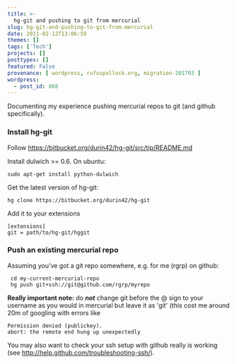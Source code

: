 ```yaml
---
title: >-
  hg-git and pushing to git from mercurial
slug: hg-git-and-pushing-to-git-from-mercurial
date: 2011-02-12T13:06:59
themes: []
tags: ['Tech']
projects: []
posttypes: []
featured: False
provenance: [ wordpress, rufuspollock.org, migration-201703 ]
wordpress:
  - post_id: 868
---
```


Documenting my experience pushing mercurial repos to git (and github specifically).

### Install hg-git

Follow <https://bitbucket.org/durin42/hg-git/src/tip/README.md>

Install dulwich >= 0.6. On ubuntu:

    sudo apt-get install python-dulwich

Get the latest version of hg-git:

    hg clone https://bitbucket.org/durin42/hg-git

Add it to your extensions

    [extensions]
    git = path/to/hg-git/hggit

### Push an existing mercurial repo

Assuming you've got a git repo somewhere, e.g. for me (rgrp) on github:

     cd my-current-mercurial-repo
     hg push git+ssh://git@github.com/rgrp/myrepo

**Really important note:** do ***not*** change git before the @ sign to your username as you would in mercurial but leave it as 'git' (this cost me around 20m of googling with errors like

    Permission denied (publickey).
    abort: the remote end hung up unexpectedly

You may also want to check your ssh setup with github really is working (see <http://help.github.com/troubleshooting-ssh/>).

